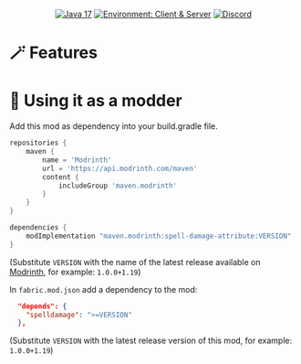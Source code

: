 <div align="center">

<a href="">![Java 17](https://img.shields.io/badge/Java%2017-ee9258?logo=coffeescript&logoColor=ffffff&labelColor=606060&style=flat-square)</a>
<a href="">![Environment: Client & Server](https://img.shields.io/badge/environment-Client%20&%20Server-1976d2?style=flat-square)</a>
<a href="">[![Discord](https://img.shields.io/discord/973561601519149057.svg?label=&logo=discord&logoColor=ffffff&color=7389D8&labelColor=6A7EC2&style=flat-square)](https://discord.gg/KN9b3pjFTM)</a>

</div>

# 🪄 Features

# 🔨 Using it as a modder

Add this mod as dependency into your build.gradle file.
```groovy
repositories {
    maven {
        name = 'Modrinth'
        url = 'https://api.modrinth.com/maven'
        content {
            includeGroup 'maven.modrinth'
        }
    }
}

dependencies {
    modImplementation "maven.modrinth:spell-damage-attribute:VERSION"
}
```

(Substitute `VERSION` with the name of the latest release available on [Modrinth](https://modrinth.com/mod/spell-damage-attribute/versions), for example: `1.0.0+1.19`)

In `fabric.mod.json` add a dependency to the mod:
```json
  "depends": {
    "spelldamage": ">=VERSION"
  },
```

(Substitute `VERSION` with the latest release version of this mod, for example: `1.0.0+1.19`)